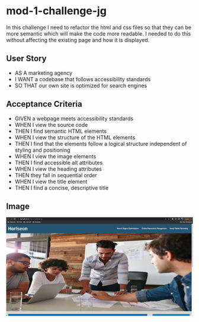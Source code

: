 # mod-1-challenge-jg

In this challenge I need to refactor the html and css files so that they can be more semantic which will make the code more readable. I needed to do this without affecting the existing page and how it is displayed.

## User Story

- AS A marketing agency
- I WANT a codebase that follows accessibility standards
- SO THAT our own site is optimized for search engines

## Acceptance Criteria

- GIVEN a webpage meets accessibility standards
- WHEN I view the source code
- THEN I find semantic HTML elements
- WHEN I view the structure of the HTML elements
- THEN I find that the elements follow a logical structure independent of styling and positioning
- WHEN I view the image elements
- THEN I find accessible alt attributes
- WHEN I view the heading attributes
- THEN they fall in sequential order
- WHEN I view the title element
- THEN I find a concise, descriptive title

## Image

![plot](./assets/images/Screen%20Shot%202022-10-17%20at%207.48.31%20PM.png)
